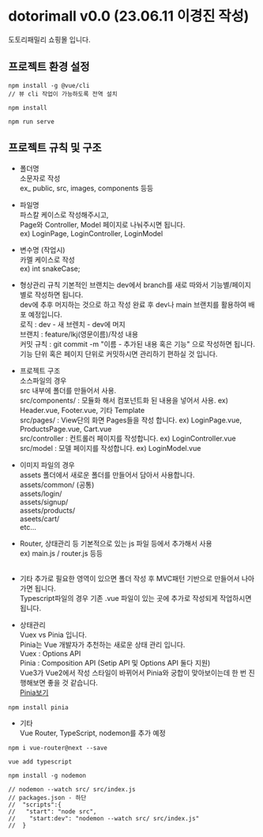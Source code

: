 # dotorimall v0.0 (23.06.11 이경진 작성)
도토리패밀리 쇼핑몰 입니다. 

## 프로젝트 환경 설정
```
npm install -g @vue/cli
// 뷰 cli 작업이 가능하도록 전역 설치
```
```
npm install
```
```
npm run serve
```

## 프로젝트 규칙 및 구조
- 폴더명<br/>
소문자로 작성<br/>
ex_ public, src, images, components 등등<br/>

- 파일명<br/>
파스칼 케이스로 작성해주시고,<br/>
Page와 Controller, Model 페이지로 나눠주시면 됩니다.<br/>
ex) LoginPage, LoginController, LoginModel <br/>

- 변수명 (작업시)<br/>
카멜 케이스로 작성<br/>
ex) int snakeCase;<br/>

- 형상관리 규칙
기본적인 브랜치는 dev에서 branch를 새로 따와서 기능별/페이지 별로 작성하면 됩니다.   <br/>
dev에 추후 머지하는 것으로 하고 작성 완료 후 dev나 main 브랜치를 활용하여 배포 예정입니다.<br/>
로직 : dev - 새 브렌치 - dev에 머지<br/>
브랜치 : feature/lkj(영문이름)/작성 내용<br/>
커밋 규칙 : git commit -m "이름 - 추가된 내용 혹은 기능" 으로 작성하면 됩니다.<br/>
기능 단위 혹은 페이지 단위로 커밋하시면 관리하기 편하실 것 입니다.<br/>

- 프로젝트 구조<br/>
소스파일의 경우<br/>
src 내부에 폴더를 만들어서 사용.<br/>
src/components/ : 모듈화 해서 컴포넌트화 된 내용을 넣어서 사용. ex) Header.vue, Footer.vue, 기타 Template<br/>
src/pages/ : View단의 화면 Pages들을 작성 합니다. ex) LoginPage.vue, ProductsPage.vue, Cart.vue<br/>
src/controller : 컨트롤러 페이지를 작성합니다. ex) LoginController.vue<br/>
src/model : 모델 페이지를 작성합니다. ex) LoginModel.vue<br/>

- 이미지 파일의 경우<br/>
assets 폴더에서 새로운 폴더를 만들어서 담아서 사용합니다.<br/>
assets/common/ (공통)<br/>
assets/login/<br/>
assets/signup/<br/>
assets/products/<br/>
aseets/cart/<br/>
etc...<br/>

- Router, 상태관리 등 기본적으로 있는 js 파일 등에서 추가해서 사용<br/>
ex) main.js / router.js 등등<br/><br/>

- 기타 추가로 필요한 영역이 있으면 폴더 작성 후 MVC패턴 기반으로 만들어서 나아가면 됩니다.<br/>
Typescript파일의 경우 기존 .vue 파일이 있는 곳에 추가로 작성되게 작업하시면 됩니다.<br/>

- 상태관리<br/>
Vuex vs Pinia 입니다.<br/>
Pinia는 Vue 개발자가 추천하는 새로운 상태 관리 입니다.<br/>
Vuex : Options API<br/>
Pinia : Composition API (Setip API 및 Options API 둘다 지원)<br/>
Vue3가 Vue2에서 작성 스타일이 바뀌어서 Pinia와 궁합이 맞아보이는데 한 번 진행해보면 좋을 것 같습니다.  <br/>
<a href="https://velog.io/@hgoguma_124/Vue.js%EC%9D%98-%EC%83%88%EB%A1%9C%EC%9A%B4-%EC%83%81%ED%83%9C-%EA%B4%80%EB%A6%AC-%EB%9D%BC%EC%9D%B4%EB%B8%8C%EB%9F%AC%EB%A6%AC-Pinia" alt="Pinia">Pinia보기</a>
```
npm install pinia
```

- 기타<br/>
Vue Router, TypeScript, nodemon를 추가 예정
```
npm i vue-router@next --save
```
```
vue add typescript
```
```
npm install -g nodemon

// nodemon --watch src/ src/index.js
// packages.json - 하단
//  "scripts":{
//   "start": "node src",
//    "start:dev": "nodemon --watch src/ src/index.js"
//  }

```

